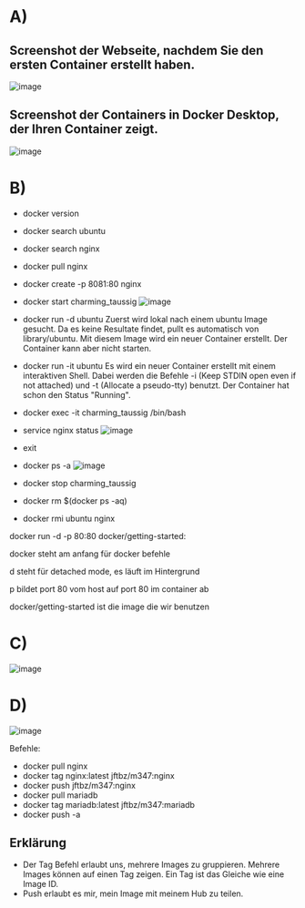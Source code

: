 # A)
## Screenshot der Webseite, nachdem Sie den ersten Container erstellt haben.
![image](https://github.com/tamagochu/m347/assets/112620658/9e28b900-c906-422d-811b-c9a2727e31cf)
## Screenshot der Containers in Docker Desktop, der Ihren Container zeigt.
![image](https://github.com/tamagochu/m347/assets/112620658/b95fd9cc-313e-4211-8fde-4814b603f119)

# B)
- docker version
- docker search ubuntu
- docker search nginx
- docker pull nginx
- docker create -p 8081:80 nginx
- docker start charming_taussig
![image](https://github.com/tamagochu/m347/assets/112620658/c0bcfde8-d003-47b8-8a45-e03da6997840)

- docker run -d ubuntu
Zuerst wird lokal nach einem ubuntu Image gesucht. Da es keine Resultate findet, pullt es automatisch von library/ubuntu. Mit diesem Image wird ein neuer Container erstellt. Der Container kann aber nicht starten.

- docker run -it ubuntu
Es wird ein neuer Container erstellt mit einem interaktiven Shell. Dabei werden die Befehle -i (Keep STDIN open even if not attached) und -t (Allocate a pseudo-tty) benutzt. Der Container hat schon den Status "Running".

- docker exec -it charming_taussig /bin/bash
- service nginx status
![image](https://github.com/tamagochu/m347/assets/112620658/d56a25a8-7626-43ef-bd1c-0b43d79c66fb)
- exit
- docker ps -a
![image](https://github.com/tamagochu/m347/assets/112620658/295b5157-9368-456c-82e9-12677228f7f2)
- docker stop charming_taussig
- docker rm $(docker ps -aq)
- docker rmi ubuntu nginx


docker run -d -p 80:80 docker/getting-started:

docker steht am anfang für docker befehle

d steht für detached mode, es läuft im Hintergrund

p bildet port 80 vom host auf port 80 im container ab

docker/getting-started ist die image die wir benutzen


# C)
![image](https://github.com/tamagochu/m347/assets/112620658/1594ef30-c236-4c12-a7e5-17a73db08514)

# D)
![image](https://github.com/tamagochu/m347/assets/112620658/e0f2e861-7476-4151-a386-fcaeeea05b7e)


Befehle:
- docker pull nginx
- docker tag nginx:latest jftbz/m347:nginx
- docker push jftbz/m347:nginx
- docker pull mariadb
- docker tag mariadb:latest jftbz/m347:mariadb
- docker push -a

## Erklärung
- Der Tag Befehl erlaubt uns, mehrere Images zu gruppieren. Mehrere Images können auf einen Tag zeigen. Ein Tag ist das Gleiche wie eine Image ID.
- Push erlaubt es mir, mein Image mit meinem Hub zu teilen.
